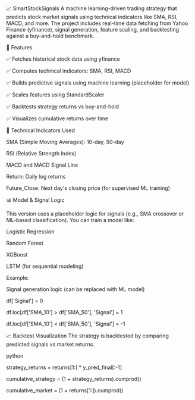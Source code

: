 📈 SmartStockSignals
A machine learning-driven trading strategy that predicts stock market signals using technical indicators like SMA, RSI, MACD, and more. The project includes real-time data fetching from Yahoo Finance (yfinance), signal generation, feature scaling, and backtesting against a buy-and-hold benchmark.

🚀 Features

✅ Fetches historical stock data using yfinance

✅ Computes technical indicators: SMA, RSI, MACD

✅ Builds predictive signals using machine learning (placeholder for model)

✅ Scales features using StandardScaler

✅ Backtests strategy returns vs buy-and-hold

✅ Visualizes cumulative returns over time

🧠 Technical Indicators Used

SMA (Simple Moving Averages): 10-day, 50-day

RSI (Relative Strength Index)

MACD and MACD Signal Line

Return: Daily log returns

Future_Close: Next day's closing price (for supervised ML training)


📊 Model & Signal Logic

This version uses a placeholder logic for signals (e.g., SMA crossover or ML-based classification). You can train a model like:

Logistic Regression

Random Forest

XGBoost

LSTM (for sequential modeling)

Example:

Signal generation logic (can be replaced with ML model)

df['Signal'] = 0

df.loc[df['SMA_10'] > df['SMA_50'], 'Signal'] = 1

df.loc[df['SMA_10'] < df['SMA_50'], 'Signal'] = -1

📈 Backtest Visualization
The strategy is backtested by comparing predicted signals vs market returns.

python

strategy_returns = returns[1:] * y_pred_final[:-1]

cumulative_strategy = (1 + strategy_returns).cumprod()

cumulative_market = (1 + returns[1:]).cumprod()


